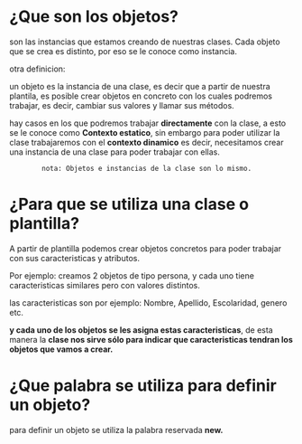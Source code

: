 # ¿Que son los objetos?

son las instancias que estamos creando de nuestras clases. Cada objeto que se crea es distinto, por eso se le conoce como instancia.

otra definicion:

un objeto es la instancia de una clase, es decir que a partir de nuestra plantila, es posible crear objetos en concreto con los cuales podremos trabajar, es decir, cambiar sus valores y llamar sus métodos.

hay casos en los que podremos trabajar **directamente** con la clase, a esto se le conoce como **Contexto estatico**, sin embargo para poder utilizar la clase trabajaremos
con el **contexto dinamico** es decir, necesitamos crear una instancia de una clase para poder trabajar con ellas.  
  
    
      
      

            nota: Objetos e instancias de la clase son lo mismo.


# ¿Para que se utiliza una clase o plantilla?

A partir de plantilla podemos crear objetos concretos para poder trabajar con sus caracteristicas y atributos.

Por ejemplo: creamos 2 objetos de tipo persona, y cada uno tiene caracteristicas similares pero con valores distintos.

las caracteristicas son por ejemplo: Nombre, Apellido, Escolaridad, genero etc.

**y cada uno de los objetos se les asigna estas caracteristicas**, de esta manera la **clase nos sirve sólo para indicar que caracteristicas tendran los objetos que vamos a crear.**

# ¿Que palabra se utiliza para definir un objeto?

para definir un objeto se utiliza la palabra reservada **new.** 